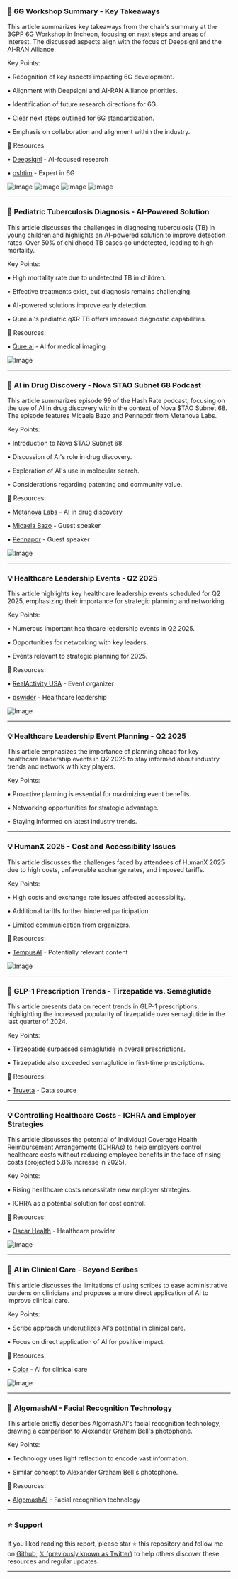 ### 🤖 6G Workshop Summary - Key Takeaways

This article summarizes key takeaways from the chair's summary at the 3GPP 6G Workshop in Incheon, focusing on next steps and areas of interest.  The discussed aspects align with the focus of Deepsignl and the AI-RAN Alliance.

Key Points:

•  Recognition of key aspects impacting 6G development.


• Alignment with Deepsignl and AI-RAN Alliance priorities.


•  Identification of future research directions for 6G.


•  Clear next steps outlined for 6G standardization.


•  Emphasis on collaboration and alignment within the industry.


🔗 Resources:

• [Deepsignl](https://x.com/deepsignl) -  AI-focused research


• [oshtim](https://x.com/oshtim) -  Expert in 6G


![Image](https://pbs.twimg.com/media/Glv39v-WsAA-IUI?format=jpg&name=360x360)
![Image](https://pbs.twimg.com/media/Glv3-8sWYAAnOoR?format=jpg&name=360x360)
![Image](https://pbs.twimg.com/media/Glv3_xcWAAAk7pW?format=jpg&name=360x360)
![Image](https://pbs.twimg.com/media/Glv4BATWUAAWqJ8?format=jpg&name=360x360)



---

### 🤖 Pediatric Tuberculosis Diagnosis - AI-Powered Solution

This article discusses the challenges in diagnosing tuberculosis (TB) in young children and highlights an AI-powered solution to improve detection rates.  Over 50% of childhood TB cases go undetected, leading to high mortality.

Key Points:

•  High mortality rate due to undetected TB in children.


•  Effective treatments exist, but diagnosis remains challenging.


•  AI-powered solutions improve early detection.


•  Qure.ai's pediatric qXR TB offers improved diagnostic capabilities.



🔗 Resources:

• [Qure.ai](https://x.com/qure_ai) - AI for medical imaging


![Image](https://pbs.twimg.com/ext_tw_video_thumb/1899344503640924160/pu/img/3-NAviTa9fkcRLSN.jpg)



---

### 🚀 AI in Drug Discovery - Nova $TAO Subnet 68 Podcast

This article summarizes episode 99 of the Hash Rate podcast, focusing on the use of AI in drug discovery within the context of Nova $TAO Subnet 68.  The episode features Micaela Bazo and Pennapdr from Metanova Labs.

Key Points:

•  Introduction to Nova $TAO Subnet 68.


•  Discussion of AI's role in drug discovery.


•  Exploration of AI's use in molecular search.


•  Considerations regarding patenting and community value.



🔗 Resources:

• [Metanova Labs](https://x.com/metanova_labs) -  AI in drug discovery


• [Micaela Bazo](https://x.com/micaelabazo) - Guest speaker


• [Pennapdr](https://x.com/pennapdr) - Guest speaker


![Image](https://pbs.twimg.com/amplify_video_thumb/1899250507069390848/img/gL677-oENPIrU8AQ.jpg)


---

### 💡 Healthcare Leadership Events - Q2 2025

This article highlights key healthcare leadership events scheduled for Q2 2025, emphasizing their importance for strategic planning and networking.

Key Points:

•  Numerous important healthcare leadership events in Q2 2025.


•  Opportunities for networking with key leaders.


•  Events relevant to strategic planning for 2025.



🔗 Resources:

• [RealActivity USA](https://x.com/realactivityusa) -  Event organizer


• [pswider](https://x.com/pswider) -  Healthcare leadership


![Image](https://pbs.twimg.com/media/Glm5MHeWIAAnRlU?format=jpg&name=small)


---

### 💡 Healthcare Leadership Event Planning - Q2 2025

This article emphasizes the importance of planning ahead for key healthcare leadership events in Q2 2025 to stay informed about industry trends and network with key players.

Key Points:

•  Proactive planning is essential for maximizing event benefits.


•  Networking opportunities for strategic advantage.


•  Staying informed on latest industry trends.



---

### 💡 HumanX 2025 - Cost and Accessibility Issues

This article discusses the challenges faced by attendees of HumanX 2025 due to high costs, unfavorable exchange rates, and imposed tariffs.

Key Points:

• High costs and exchange rate issues affected accessibility.


•  Additional tariffs further hindered participation.


•  Limited communication from organizers.



🔗 Resources:

• [TempusAI](https://x.com/TempusAI) -  Potentially relevant content


![Image](https://pbs.twimg.com/media/GlT9iQfXMAAgR-A?format=jpg&name=small)


---

### 🤖 GLP-1 Prescription Trends - Tirzepatide vs. Semaglutide

This article presents data on recent trends in GLP-1 prescriptions, highlighting the increased popularity of tirzepatide over semaglutide in the last quarter of 2024.

Key Points:

• Tirzepatide surpassed semaglutide in overall prescriptions.


•  Tirzepatide also exceeded semaglutide in first-time prescriptions.



🔗 Resources:

• [Truveta](https://x.com/truveta) -  Data source



---

### 💡 Controlling Healthcare Costs - ICHRA and Employer Strategies

This article discusses the potential of Individual Coverage Health Reimbursement Arrangements (ICHRAs) to help employers control healthcare costs without reducing employee benefits in the face of rising costs (projected 5.8% increase in 2025).

Key Points:

•  Rising healthcare costs necessitate new employer strategies.


•  ICHRA as a potential solution for cost control.



🔗 Resources:

• [Oscar Health](https://x.com/OscarHealth) -  Healthcare provider


![Image](https://pbs.twimg.com/media/GldJTgOXYAAWkFr?format=jpg&name=small)



---

### 🤖 AI in Clinical Care - Beyond Scribes

This article discusses the limitations of using scribes to ease administrative burdens on clinicians and proposes a more direct application of AI to improve clinical care.

Key Points:

•  Scribe approach underutilizes AI's potential in clinical care.


•  Focus on direct application of AI for positive impact.



🔗 Resources:

• [Color](https://x.com/Color) -  AI for clinical care


![Image](https://pbs.twimg.com/media/GlYLuriXkAEtLzi?format=jpg&name=small)



---

### 🤖 AlgomashAI - Facial Recognition Technology

This article briefly describes AlgomashAI's facial recognition technology, drawing a comparison to Alexander Graham Bell's photophone.

Key Points:

•  Technology uses light reflection to encode vast information.


•  Similar concept to Alexander Graham Bell's photophone.



🔗 Resources:

• [AlgomashAI](https://x.com/AlgomashAI) -  Facial recognition technology


---

### ⭐️ Support

If you liked reading this report, please star ⭐️ this repository and follow me on [Github](https://github.com/Drix10), [𝕏 (previously known as Twitter)](https://x.com/DRIX_10_) to help others discover these resources and regular updates.

---